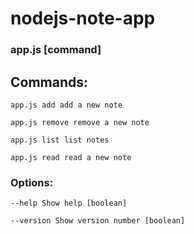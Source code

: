 # nodejs-note-app

### app.js [command]

## Commands:

    app.js add add a new note

    app.js remove remove a new note

    app.js list list notes

    app.js read read a new note

### Options:

    --help Show help [boolean]

    --version Show version number [boolean]